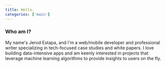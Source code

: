 ```yaml
---
title: Hello.
categories: ['main']
---
```


### Who am I?
My name's Jerod Estapa, and I'm a web/mobile developer and professional writer specializing in tech-focused case studies and white papers. I love building data-intensive apps and am keenly interested in projects that leverage machine learning algorithms to provide insights to users on the fly.

